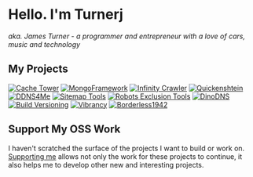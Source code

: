 # Hello. I'm Turnerj

_aka. James Turner - a programmer and entrepreneur with a love of cars, music and technology_

## My Projects

[![Cache Tower](https://repo2image.turnerj.com/TurnerSoftware/CacheTower.png)](https://github.com/TurnerSoftware/CacheTower)
[![MongoFramework](https://repo2image.turnerj.com/TurnerSoftware/MongoFramework.png)](https://github.com/TurnerSoftware/MongoFramework)
[![Infinity Crawler](https://repo2image.turnerj.com/TurnerSoftware/InfinityCrawler.png)](https://github.com/TurnerSoftware/InfinityCrawler)
[![Quickenshtein](https://repo2image.turnerj.com/Turnerj/Quickenshtein.png)](https://github.com/Turnerj/Quickenshtein)
[![DDNS4Me](https://repo2image.turnerj.com/TurnerSoftware/DDNS4Me.png)](https://github.com/TurnerSoftware/DDNS4Me)
[![Sitemap Tools](https://repo2image.turnerj.com/TurnerSoftware/SitemapTools.png)](https://github.com/TurnerSoftware/SitemapTools)
[![Robots Exclusion Tools](https://repo2image.turnerj.com/TurnerSoftware/RobotsExclusionTools.png)](https://github.com/TurnerSoftware/RobotsExclusionTools)
[![DinoDNS](https://repo2image.turnerj.com/TurnerSoftware/DinoDNS.png)](https://github.com/TurnerSoftware/DinoDNS)
[![Build Versioning](https://repo2image.turnerj.com/TurnerSoftware/BuildVersioning.png)](https://github.com/TurnerSoftware/BuildVersioning)
[![Vibrancy](https://repo2image.turnerj.com/TurnerSoftware/Vibrancy.png)](https://github.com/TurnerSoftware/Vibrancy)
[![Borderless1942](https://repo2image.turnerj.com/Turnerj/Borderless1942.png)](https://github.com/Turnerj/Borderless1942)

## Support My OSS Work

I haven't scratched the surface of the projects I want to build or work on.
[Supporting me](https://github.com/sponsors/Turnerj) allows not only the work for these projects to continue, it also helps me to develop other new and interesting projects.
